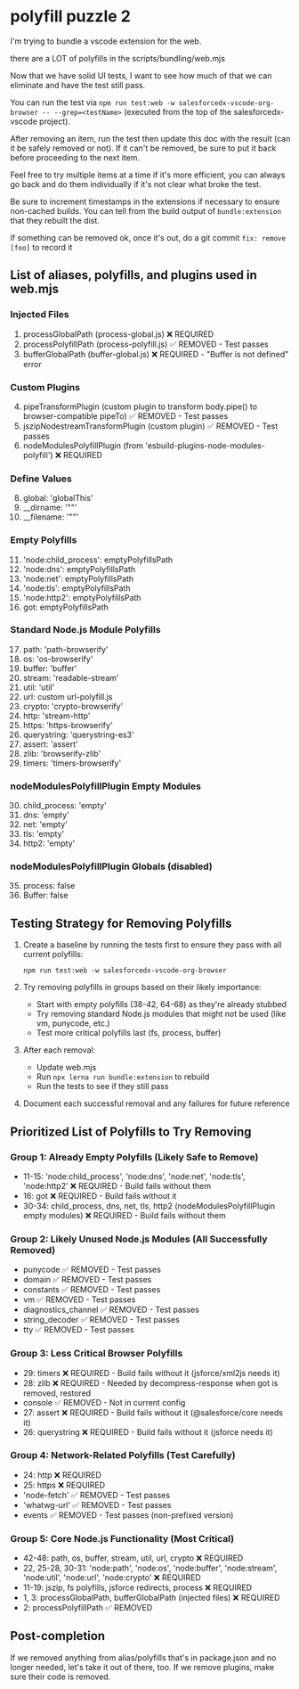 # polyfill puzzle 2

I'm trying to bundle a vscode extension for the web.

there are a LOT of polyfills in the scripts/bundling/web.mjs

Now that we have solid UI tests, I want to see how much of that we can eliminate and have the test still pass.

You can run the test via `npm run test:web -w salesforcedx-vscode-org-browser -- --grep=<testName>` (executed from the top of the salesforcedx-vscode project).

After removing an item, run the test then update this doc with the result (can it be safely removed or not). If it can't be removed, be sure to put it back before proceeding to the next item.

Feel free to try multiple items at a time if it's more efficient, you can always go back and do them individually if it's not clear what broke the test.

Be sure to increment timestamps in the extensions if necessary to ensure non-cached builds. You can tell from the build output of `bundle:extension` that they rebuilt the dist.

If something can be removed ok, once it's out, do a git commit `fix: remove [foo]` to record it

## List of aliases, polyfills, and plugins used in web.mjs

### Injected Files

1. processGlobalPath (process-global.js) ❌ REQUIRED
2. processPolyfillPath (process-polyfill.js) ✅ REMOVED - Test passes
3. bufferGlobalPath (buffer-global.js) ❌ REQUIRED - "Buffer is not defined" error

### Custom Plugins

4. pipeTransformPlugin (custom plugin to transform body.pipe() to browser-compatible pipeTo) ✅ REMOVED - Test passes
5. jszipNodestreamTransformPlugin (custom plugin) ✅ REMOVED - Test passes
6. nodeModulesPolyfillPlugin (from 'esbuild-plugins-node-modules-polyfill') ❌ REQUIRED

### Define Values

8. global: 'globalThis'
9. \_\_dirname: '""'
10. \_\_filename: '""'

### Empty Polyfills

11. 'node:child_process': emptyPolyfillsPath
12. 'node:dns': emptyPolyfillsPath
13. 'node:net': emptyPolyfillsPath
14. 'node:tls': emptyPolyfillsPath
15. 'node:http2': emptyPolyfillsPath
16. got: emptyPolyfillsPath

### Standard Node.js Module Polyfills

17. path: 'path-browserify'
18. os: 'os-browserify'
19. buffer: 'buffer'
20. stream: 'readable-stream'
21. util: 'util'
22. url: custom url-polyfill.js
23. crypto: 'crypto-browserify'
24. http: 'stream-http'
25. https: 'https-browserify'
26. querystring: 'querystring-es3'
27. assert: 'assert'
28. zlib: 'browserify-zlib'
29. timers: 'timers-browserify'

### nodeModulesPolyfillPlugin Empty Modules

30. child_process: 'empty'
31. dns: 'empty'
32. net: 'empty'
33. tls: 'empty'
34. http2: 'empty'

### nodeModulesPolyfillPlugin Globals (disabled)

35. process: false
36. Buffer: false

## Testing Strategy for Removing Polyfills

1. Create a baseline by running the tests first to ensure they pass with all current polyfills:

   ```
   npm run test:web -w salesforcedx-vscode-org-browser
   ```

2. Try removing polyfills in groups based on their likely importance:

   - Start with empty polyfills (38-42, 64-68) as they're already stubbed
   - Try removing standard Node.js modules that might not be used (like vm, punycode, etc.)
   - Test more critical polyfills last (fs, process, buffer)

3. After each removal:

   - Update web.mjs
   - Run `npx lerna run bundle:extension` to rebuild
   - Run the tests to see if they still pass

4. Document each successful removal and any failures for future reference

## Prioritized List of Polyfills to Try Removing

### Group 1: Already Empty Polyfills (Likely Safe to Remove)

- 11-15: 'node:child_process', 'node:dns', 'node:net', 'node:tls', 'node:http2' ❌ REQUIRED - Build fails without them
- 16: got ❌ REQUIRED - Build fails without it
- 30-34: child_process, dns, net, tls, http2 (nodeModulesPolyfillPlugin empty modules) ❌ REQUIRED - Build fails without them

### Group 2: Likely Unused Node.js Modules (All Successfully Removed)

- punycode ✅ REMOVED - Test passes
- domain ✅ REMOVED - Test passes
- constants ✅ REMOVED - Test passes
- vm ✅ REMOVED - Test passes
- diagnostics_channel ✅ REMOVED - Test passes
- string_decoder ✅ REMOVED - Test passes
- tty ✅ REMOVED - Test passes

### Group 3: Less Critical Browser Polyfills

- 29: timers ❌ REQUIRED - Build fails without it (jsforce/xml2js needs it)
- 28: zlib ❌ REQUIRED - Needed by decompress-response when got is removed, restored
- console ✅ REMOVED - Not in current config
- 27: assert ❌ REQUIRED - Build fails without it (@salesforce/core needs it)
- 26: querystring ❌ REQUIRED - Build fails without it (jsforce needs it)

### Group 4: Network-Related Polyfills (Test Carefully)

- 24: http ❌ REQUIRED
- 25: https ❌ REQUIRED
- 'node-fetch' ✅ REMOVED - Test passes
- 'whatwg-url' ✅ REMOVED - Test passes
- events ✅ REMOVED - Test passes (non-prefixed version)

### Group 5: Core Node.js Functionality (Most Critical)

- 42-48: path, os, buffer, stream, util, url, crypto ❌ REQUIRED
- 22, 25-28, 30-31: 'node:path', 'node:os', 'node:buffer', 'node:stream', 'node:util', 'node:url', 'node:crypto' ❌ REQUIRED
- 11-19: jszip, fs polyfills, jsforce redirects, process ❌ REQUIRED
- 1, 3: processGlobalPath, bufferGlobalPath (injected files) ❌ REQUIRED
- 2: processPolyfillPath ✅ REMOVED

## Post-completion

If we removed anything from alias/polyfills that's in package.json and no longer needed, let's take it out of there, too.
If we remove plugins, make sure their code is removed.

